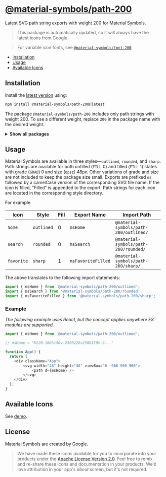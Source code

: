 # [@material-symbols/path-200](https://github.com/marella/material-symbols/tree/main/svg/200)

Latest SVG path string exports with weight 200 for Material Symbols.

> This package is automatically updated, so it will always have the latest icons from Google.

> For variable icon fonts, see [`@material-symbols/font-200`](https://www.npmjs.com/package/@material-symbols/font-200)

- [Installation](#installation)
- [Usage](#usage)
- [Available Icons](#available-icons)

## Installation

Install the [latest version][releases] using:

```sh
npm install @material-symbols/path-200@latest
```

The package `@material-symbols/path-200` includes only path strings with weight 200. To use a different weight, replace `200` in the package name with the desired weight.

<details>
<summary><strong>Show all packages</strong></summary><br>

| Package                                                                                  | Weight |
|:-----------------------------------------------------------------------------------------| :----- |
| [`@material-symbols/path-100`](https://www.npmjs.com/package/@material-symbols/path-100) | 100    |
| [`@material-symbols/path-200`](https://www.npmjs.com/package/@material-symbols/path-200) | 200    |
| [`@material-symbols/path-300`](https://www.npmjs.com/package/@material-symbols/path-300) | 300    |
| [`@material-symbols/path-400`](https://www.npmjs.com/package/@material-symbols/path-400) | 400    |
| [`@material-symbols/path-500`](https://www.npmjs.com/package/@material-symbols/path-500) | 500    |
| [`@material-symbols/path-600`](https://www.npmjs.com/package/@material-symbols/path-600) | 600    |
| [`@material-symbols/path-700`](https://www.npmjs.com/package/@material-symbols/path-700) | 700    |

</details>

## Usage

Material Symbols are available in three styles&mdash;`outlined`, `rounded`, and `sharp`. Path strings are available for both unfilled (`FILL` 0) and filled (`FILL` 1) states with grade (`GRAD`) 0 and size (`opsz`) 48px. Other variations of grade and size are not included to keep the package size small. Exports are prefixed `ms` followed by a camelCase version of the corresponding SVG file name. If the icon is filled, "Filled" is appended to the export. Path strings for each icon are located in the corresponding style directory.

For example:

| Icon       | Style      | Fill | Export Name        | Import Path                                   |
|------------|------------|------|--------------------|-----------------------------------------------|
| `home`     | `outlined` | 0    | `msHome`           | `@material-symbols/path-200/outlined/` |
| `search`   | `rounded`  | 0    | `msSearch`         | `@material-symbols/path-200/rounded/`  |
| `favorite` | `sharp`    | 1    | `msFavoriteFilled` | `@material-symbols/path-200/sharp/`    |

The above translates to the following import statements:
```js
import { msHome } from '@material-symbols/path-200/outlined';
import { msSearch } from '@material-symbols/path-200/rounded';
import { msFavoriteFilled } from '@material-symbols/path-200/sharp';
```

### Example

*The following example uses React, but the concept applies anywhere ES modules are supported.*

```js
import { msHome } from '@material-symbols/path-200/outlined';

// msHome = "M220-180h150v-250h220v250h150v-3..."

function App() {
  return (
    <div className="App">
        <svg width="48" height="48" viewBox="0 -960 960 960">
            <path d={msHome} />
        </svg>
    </div>
  );
}
```

## Available Icons

See [demo].

## License

Material Symbols are created by [Google](https://github.com/google/material-design-icons#license).

> We have made these icons available for you to incorporate into your products under the [Apache License Version 2.0][license]. Feel free to remix and re-share these icons and documentation in your products.
We'd love attribution in your app's *about* screen, but it's not required.

[releases]: https://github.com/marella/material-symbols/releases
[license]: https://github.com/marella/material-symbols/blob/main/svg/200/LICENSE
[demo]: https://marella.github.io/material-symbols/demo/
